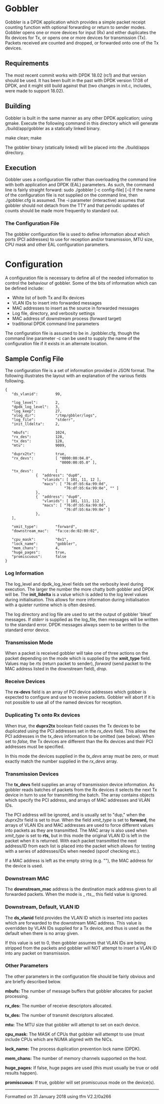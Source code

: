     
 
 
 
# Gobbler 
Gobbler is a DPDK application which provides a simple 
packet receipt counting function with optional forwarding 
or return to sender modes. Gobbler opens one or more 
devices for input (Rx) and either duplicates the Rx devices 
for Tx, or opens one or more devices for transmission (Tx). 
Packets received are counted and dropped, or forwarded onto 
one of the Tx devices. 
 
 
 
## Requirements 
The most recent commit works with DPDK 18.02 (rc1) and that 
version should be used. It has been built in the past with 
DPDK version 17.08 of DPDK, and it might still build 
against that (two changes in init.c, includes, were made to 
support 18.02). 
 
 
## Building 
Gobbler is built in the same manner as any other DPDK 
application; using gmake. Execute the following command in 
this directory which will generate ./build/app/gobbler as a 
statically linked binary. 
 
   make clean; make
 
The gobbler binary (statically linked) will be placed into 
the ./build/apps directory. 
 
 
## Execution 
Gobbler uses a configuration file rather than overloading 
the command line with both application and DPDK (EAL) 
parameters. As such, the command line is fairly straight 
forward: 
   sudo ./gobbler [-c config-file] [-i]
If the name of the configuration file is not supplied on 
the command line, then ./gobbler.cfg is assumed. The -i 
parameter (interactive) assumes that gobbler should not 
detach from the TTY and that periodic updates of counts 
should be made more frequently to standard out. 
 
 
### The Configuration File 
The gobbler configuration file is used to define 
information about which ports (PCI addresses) to use for 
reception and/or transmission, MTU size, CPU mask and other 
EAL configuration parameters. 
 
 
# Configuration 
A configuration file is necessary to define all of the 
needed information to control the behaviour of gobbler. 
Some of the bits of information which can be defined 
include: 
 
 
* White list of both Tx and Rx devices 
* VLAN IDs to insert into forwarded messages 
* MAC addresses to insert as the source in forwarded 
messages 
* Log file, directory, and verbosity settings 
* MAC address of downstream process (forward target) 
* traditional DPDK command line parameters 
 
 
The configuration file is assumed to be in ./gobbler.cfg, 
though the command line parameter -c can be used to supply 
the name of the configuration file if it exists in an 
alternate location. 
 
 
## Sample Config File 
The configuration file is a set of information provided in 
JSON format. The following illustrates the layout with an 
explanation of the various fields following. 
  
  
  
    {
       "ds_vlanid":        99,
   
       "log_level":        2,
       "dpdk_log_level":   3,
       "log_keep":         27,
       "xlog_dir":         "/tmp/gbbler/logs",
       "log_file":         "stderr",
       "init_lldelta":     2,
   
       "mbufs":            1024,
       "rx_des":           128,
       "tx_des":           128,
       "mtu":              9009,
   
       "duprx2tx":         true,
       "rx_devs":          [ "0000:00:04.0", 
                             "0000:00:05.0" ],
   
       "tx_devs":          [ 
                  {  "address": "dup0", 
                     "vlanids": [ 101, 11, 12 ],   
                     "macs": [ "76:df:b5:6a:99:0d", 
                               "76:df:b5:6a:99:0e", "" ]
                  },
                  {  "address": "dup0", 
                     "vlanids": [ 101, 111, 112 ], 
                     "macs": [ "76:df:b5:6a:99:0d", 
                               "76:df:b5:6a:99:0e" ] 
                  },
       ],
   
       "xmit_type":        "forward",
       "downstream_mac":   "fa:ce:de:02:00:02",
   
       "cpu_mask":         "0x1",
       "lock_name":        "gobbler",
       "mem_chans":        4,
       "huge_pages":       true,
       "promiscuous":      false
    }
 
 
 
 
 
### Log Information 
The log_level and dpdk_log_level fields set the verbosity 
level during execution. The larger the number the more 
chatty both gobbler and DPDK will be. The **init_lldelta** 
is a value which is added to the log level values during 
initialisation. This allows for more information during 
initialisation with a quieter runtime which is often 
desired. 
 
The log directory and log file are used to set the output 
of gobbler 'bleat' messages. If _stderr_ is supplied as the 
log_file, then messages will be written to the standard 
error. DPDK messages always seem to be written to the 
standard error device. 
 
 
### Transmission Mode 
When a packet is received gobbler will take one of three 
actions on the packet depending on the mode which is 
supplied by the **xmit_type** field. Values may be _rts_ 
(return packet to sender), _forward_ (send packet to the 
MAC address listed in the downstream field), _drop._ 
 
 
### Receive Devices 
The **rx-devs** field is an array of PCI device addresses 
which gobber is expected to configure and use to receive 
packets. Gobbler will abort if it is not possible to use 
all of the named devices for reception. 
 
 
### Duplicating Tx onto Rx devices 
When _true,_ the **duprx2tx** boolean field causes the Tx 
devices to be duplicated using the PCI addresses set in the 
_rx_devs_ field. This allows the PCI addresses in the 
tx_devs information to be omitted (see below). When set to 
_false,_ the Tx devices are different than the Rx devices 
and their PCI addresses must be specified. 
 
In this mode the devices supplied in the _tx_devs_ array 
must be zero, or must exactly match the number supplied in 
the _rx_devs_ array. 
 
 
### Transmission Devices 
The **tx_devs** field supplies an array of transmission 
device information. As gobbler reads batches of packets 
from the Rx devices it selects the next Tx device in turn 
to use for transmitting the batch. The array contains 
objects which specify the PCI address, and arrays of MAC 
addresses and VLAN IDs. 
 
The PCI address will be ignored, and is usually set to 
"dup," when the _duprx2tx_ field is set to _true._ When the 
field _xmit_type_ is set to **forward,** the arrays of VLAN 
IDs and MAC addresses are used to force different values 
into packets as they are transmitted. The MAC array is also 
used when _xmit_type_ is set to **rts,** but in this mode 
the original VLAN ID is left in the packet when it is 
returned. With each packet transmitted the next address/ID 
from each list is placed into the packet which allows for 
testing with a series of addresses/IDs when needed (spoof 
checking etc.). 
 
If a MAC address is left as the empty string (e.g. ""), the 
MAC address for the device is used. 
 
 
### Downstream MAC 
The **downstream_mac** address is the destination mack 
address given to all forwarded packets. When the mode is _ 
rts,_ this field value is ignored. 
 
 
### Downstream, Default, VLAN ID 
The **ds_vlanid** field provides the VLAN ID which is 
inserted into packes which are forwarded to the downstream 
MAC address. This value is overridden by VLAN IDs supplied 
for a Tx device, and thus is used as the default when there 
is no array given. 
 
If this value is set to 0, then gobbler assumes that VLAN 
IDs are being stripped from the packets and gobbler will 
NOT attempt to insert a VLAN ID into any packet on 
transmission. 
 
 
### Other Parameters 
The other parameters in the configuration file should be 
fairly obvious and are briefly described below. 
 
 
**mbufs:** The number of message buffers that gobbler 
allocates for packet processing. 
 
**rx_des:** The number of receive descriptors allocated. 
 
**tx_des:** The number of transmit descriptors allocated. 
 
**mtu:** The MTU size that gobbler will attempt to set on 
each device. 
 
**cpu_mask:** The MASK of CPUs that gobbler will attempt to 
use (must include CPUs which are NUMA aligned with the 
NICs. 
 
**lock_name:** The process duplication prevention lock name 
(DPDK). 
 
**mem_chans:** The number of memory channels supported on 
the host. 
 
**huge_pages:** If false, huge pages are used (this must 
usually be true or odd results happen). 
 
**promiscuous:** If true, gobbler will set promiscuous mode 
on the device(s). 
 
 
 
___________________________________________________________
Formatted on 31 January 2018 using tfm V2.2/0a266 
